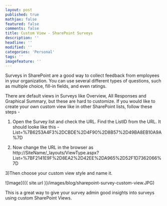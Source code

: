 ```yaml
---
layout: post
published: true
mathjax: false
featured: false
comments: false
title: Custom View - SharePoint Surveys
description: ''
headline: ''
modified: ''
categories: 'Personal'
tags: ''
imagefeature: ''
---
```

Surveys in SharePoint are a good way to collect feedback from employees in your organization. You can use several different types of questions, such as multiple choice, fill-in fields, and even ratings.

There are default views in Surveys like Overview, All Responses and Graphical Summary, but these are hard to customize. If you would like to create your own custom view like in other SharePoint lists, follow these steps - 

1) Open the Survey list and check the URL. Find the ListID from the URL.
It should looke like this - List=%7B6253A4F3%2DCBDE%2D4F90%2D8B57%2D49BA8EB10A9A%7D

2) Now change the URL in the browser as
http://SiteName/_layouts/ViewType.aspx?
List=%7BF2141E9F%2D8EA2%2D42EE%2DA965%2D52F1D7362066%7D

3)Then choose your custom view style and name it.

![Image]({{ site.url }}/images/blog/sharepoint-survey-custom-view.JPG)

This is a great way to give your survey admin good insights into surveys using custom SharePoint Views.
